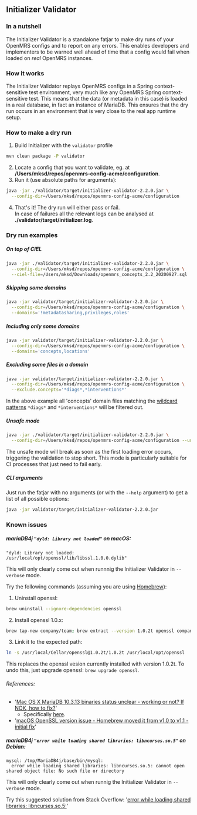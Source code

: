 ## Initializer Validator

### In a nutshell
The Initializer Validator is a standalone fatjar to make dry runs of your OpenMRS configs and to report on any errors. This enables developers and implementers to be warned well ahead of time that a config would fail when loaded on _real_ OpenMRS instances.

### How it works
The Initializer Validator replays OpenMRS configs in a Spring context-sensitive test environment, very much like any OpenMRS Spring context-sensitive test. This means that the data (or metadata in this case) is loaded in a real database, in fact an instance of MariaDB. This ensures that the dry run occurs in an environment that is very close to the real app runtime setup.

### How to make a dry run
1) Build Initializer with the `validator` profile
```bash
mvn clean package -P validator
```
2) Locate a config that you want to validate, eg. at **/Users/mksd/repos/openmrs-config-acme/configuration**.
3) Run it (use absolute paths for arguments):
```bash
java -jar ./validator/target/initializer-validator-2.2.0.jar \
  --config-dir=/Users/mksd/repos/openmrs-config-acme/configuration
```
4) That's it! The dry run will either pass or fail.
<br/>In case of failures all the relevant logs can be analysed at **./validator/target/initializer.log**.

### Dry run examples
##### On top of CIEL
```bash
java -jar ./validator/target/initializer-validator-2.2.0.jar \
  --config-dir=/Users/mksd/repos/openmrs-config-acme/configuration \
  --ciel-file=/Users/mksd/Downloads/openmrs_concepts_2.2_20200927.sql
```
##### Skipping some domains
```bash
java -jar validator/target/initializer-validator-2.2.0.jar \
  --config-dir=/Users/mksd/repos/openmrs-config-acme/configuration \
  --domains='!metadatasharing,privileges,roles'
```
##### Including only some domains
```bash
java -jar validator/target/initializer-validator-2.2.0.jar \
  --config-dir=/Users/mksd/repos/openmrs-config-acme/configuration \
  --domains='concepts,locations'
```
##### Excluding some files in a domain
```bash
java -jar validator/target/initializer-validator-2.2.0.jar \
  --config-dir=/Users/mksd/repos/openmrs-config-acme/configuration \
  --exclude.concepts='*diags*,*interventions*'
```
In the above example all 'concepts' domain files matching the [wildcard patterns](https://docs.oracle.com/cd/E23389_01/doc.11116/e21038/conditions.htm#BABEJGAH) `*diags*` and `*interventions*` will be filtered out.
##### Unsafe mode
```bash
java -jar ./validator/target/initializer-validator-2.2.0.jar \
  --config-dir=/Users/mksd/repos/openmrs-config-acme/configuration --unsafe
```
The unsafe mode will break as soon as the first loading error occurs, triggering the validation to stop short. This mode is particularly suitable for CI processes that just need to fail early.
##### CLI arguments
Just run the fatjar with no arguments (or with the `--help` argument) to get a list of all possible options:
```bash
java -jar validator/target/initializer-validator-2.2.0.jar
```
### Known issues

##### mariaDB4j `"dyld: Library not loaded"` on macOS:
```
"dyld: Library not loaded: /usr/local/opt/openssl/lib/libssl.1.0.0.dylib"
```
This will only clearly come out when runnnig the Initializer Validator in `--verbose` mode.

Try the following commands (assuming you are using [Homebrew](https://brew.sh/)):

1. Uninstall openssl:
```bash
brew uninstall --ignore-dependencies openssl
```
2. Install openssl 1.0.x:
```bash
brew tap-new company/team; brew extract --version 1.0.2t openssl company/team; brew install company/team/openssl@1.0.2t
```
3. Link it to the expected path:
```bash
ln -s /usr/local/Cellar/openssl@1.0.2t/1.0.2t /usr/local/opt/openssl
```
This replaces the openssl vesion currently installed with version 1.0.2t. To undo this, just upgrade openssl: `brew upgrade openssl`.

###### References:
* '[Mac OS X MariaDB 10.3.13 binaries status unclear - working or not? If NOK, how to fix?](https://github.com/vorburger/MariaDB4j/issues/288)'
  * Specifically [here](https://github.com/vorburger/MariaDB4j/issues/288#issuecomment-552106844). 
* '[macOS OpenSSL version issue - Homebrew moved it from v1.0 to v1.1 - initial fix](https://github.com/kelaberetiv/TagUI/issues/635#issuecomment-696948461)'

##### mariaDB4j `"error while loading shared libraries: libncurses.so.5"` on Debian:
```
mysql: /tmp/MariaDB4j/base/bin/mysql:
  error while loading shared libraries: libncurses.so.5: cannot open shared object file: No such file or directory
```
This will only clearly come out when runnig the Initializer Validator in `--verbose` mode.

Try this suggested solution from Stack Overflow: '[error while loading shared libraries: libncurses.so.5:](https://stackoverflow.com/a/17801675/321797)'
